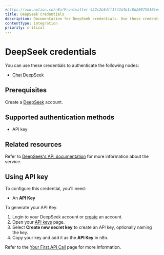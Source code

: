 ```yaml
---
#https://www.notion.so/n8n/Frontmatter-432c2b8dff1f43d4b1c8d20075510fe4
title: DeepSeek credentials
description: Documentation for DeepSeek credentials. Use these credentials to authenticate Deepseek in n8n, a workflow automation platform.
contentType: integration
priority: critical
---
```


# DeepSeek credentials

You can use these credentials to authenticate the following nodes:

- [Chat DeepSeek](/integrations/builtin/cluster-nodes/sub-nodes/n8n-nodes-langchain.lmchatdeepseek/)

## Prerequisites

Create a [DeepSeek](https://platform.deepseek.com/sign_up) account.

## Supported authentication methods

- API key

## Related resources

Refer to [DeepSeek's API documentation](https://api-docs.deepseek.com/api/deepseek-api) for more information about the service.

## Using API key

To configure this credential, you'll need:

- An **API Key**

To generate your API Key:

1. Login to your DeepSeek account or [create](https://platform.deepseek.com/sign_up) an account.
2. Open your [API keys](https://platform.deepseek.com/api_keys) page.
3. Select **Create new secret key** to create an API key, optionally naming the key.
4. Copy your key and add it as the **API Key** in n8n.

Refer to the [Your First API Call](https://api-docs.deepseek.com/) page for more information.
